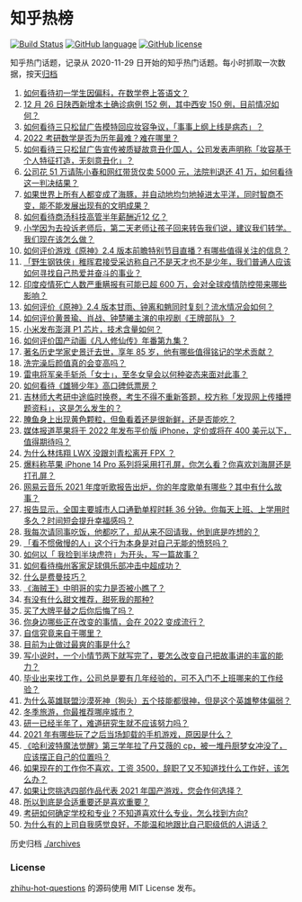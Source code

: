 # 知乎热榜
[![Build Status](https://github.com/ToWeLong/zhihu-hot-questions/workflows/CI/badge.svg)](https://github.com/ToWeLong/zhihu-hot-questions/actions)
[![GitHub language](https://img.shields.io/badge/language-golang-orange.svg)](https://golang.org/)
[![GitHub license](https://img.shields.io/github/license/ToWeLong/zhihu-hot-questions)](https://github.com/ToWeLong/zhihu-hot-questions/blob/main/LICENSE)

知乎热门话题，记录从 2020-11-29 日开始的知乎热门话题。每小时抓取一次数据，按天[归档](./archives)

<!-- BEGIN -->

1. [如何看待初一学生因偏科，在数学卷上答语文？](https://www.zhihu.com/question/507641569)
1. [12 月 26 日陕西新增本土确诊病例 152 例，其中西安 150 例，目前情况如何？](https://www.zhihu.com/question/508509633)
1. [如何看待三只松鼠广告模特回应妆容争议，「事事上纲上线是病态」？](https://www.zhihu.com/question/508523963)
1. [2022 考研数学是否为历年最难？难在哪里？](https://www.zhihu.com/question/508345924)
1. [如何看待三只松鼠广告宣传被质疑故意丑化国人，公司发表声明称「妆容基于个人特征打造，无刻意丑化」？](https://www.zhihu.com/question/508326550)
1. [公司花 51 万请陈小春和网红带货仅卖 5000 元，法院判退还 41 万，如何看待这一判决结果？](https://www.zhihu.com/question/508330086)
1. [如果世界上所有人都变成了海豚，并自动地均匀地掉进太平洋，同时智商不变，能不能发展出现有的文明成果？](https://www.zhihu.com/question/481463908)
1. [如何看待商汤科技高管半年薪酬近12 亿？](https://www.zhihu.com/question/507897871)
1. [小学因为去投诉老师后，第二天老师让孩子回来转告我们说，建议我们转学。我们现在该怎么做？](https://www.zhihu.com/question/508059285)
1. [如何评价游戏《原神》2.4 版本前瞻特别节目直播？有哪些值得关注的信息？](https://www.zhihu.com/question/508456055)
1. [「野生钢铁侠」稚晖君接受采访称自己不是天才也不是少年，我们普通人应该如何寻找自己热爱并奋斗的事业？](https://www.zhihu.com/question/508397737)
1. [印度疫情死亡人数严重瞒报有可能已超  600 万，会对全球疫情防控带来哪些影响？](https://www.zhihu.com/question/508483330)
1. [如何评价《原神》2.4 版本甘雨、钟离和魈同时复刻？流水情况会如何？](https://www.zhihu.com/question/508460412)
1. [如何评价黄景瑜、肖战、钟楚曦主演的电视剧《王牌部队》？](https://www.zhihu.com/question/508425342)
1. [小米发布澎湃 P1 芯片，技术含量如何？](https://www.zhihu.com/question/508111943)
1. [如何评价国产动画《凡人修仙传》年番第九集？](https://www.zhihu.com/question/508095665)
1. [著名历史学家史景迁去世，享年 85 岁，他有哪些值得铭记的学术贡献？](https://www.zhihu.com/question/508515541)
1. [洗完澡后颜值真的会变高吗？](https://www.zhihu.com/question/507873991)
1. [雷电将军亲手斩杀「女士」，至冬女皇会以何种姿态来面对此事？](https://www.zhihu.com/question/486402715)
1. [如何看待《雄狮少年》高口碑低票房？](https://www.zhihu.com/question/507465329)
1. [吉林师大考研中途临时换卷，考生不得不重新答题，校方称「发现网上传播押题资料」，这是怎么发生的？](https://www.zhihu.com/question/508448795)
1. [腌鱼身上出现黄色颗粒，但鱼看着还是很新鲜，还是否能吃？](https://www.zhihu.com/question/508328937)
1. [媒体报道苹果将于 2022 年发布平价版 iPhone，定价或将在 400 美元以下，值得期待吗？](https://www.zhihu.com/question/508069117)
1. [为什么林炜翔 LWX 没跟刘青松离开 FPX ？](https://www.zhihu.com/question/504952359)
1. [爆料称苹果 iPhone 14 Pro 系列将采用打孔屏，你怎么看？你喜欢刘海屏还是打孔屏？](https://www.zhihu.com/question/508067311)
1. [网易云音乐 2021 年度听歌报告出炉，你的年度歌单有哪些？其中有什么故事？](https://www.zhihu.com/question/508505074)
1. [报告显示，全国主要城市人口通勤单程时耗 36 分钟。你每天上班、上学用时多久？时间短会提升幸福感吗？](https://www.zhihu.com/question/507925797)
1. [我每次请同事吃饭，他都吃了，却从来不回请我，他到底是咋想的？](https://www.zhihu.com/question/505106561)
1. [「看不惯傲慢的人」这个行为本身是对自己无能的愤怒吗？](https://www.zhihu.com/question/496203593)
1. [如何以「 我捡到半块虎符」为开头，写一篇故事？](https://www.zhihu.com/question/508105444)
1. [如何看待梅州客家足球俱乐部冲击中超成功？](https://www.zhihu.com/question/507831576)
1. [什么是费曼技巧？](https://www.zhihu.com/question/20585936)
1. [《海贼王》中明哥的实力是否被小瞧了？](https://www.zhihu.com/question/506403484)
1. [有没有什么甜文推荐，甜死我的那种?](https://www.zhihu.com/question/471376074)
1. [买了大牌平替之后你后悔了吗？](https://www.zhihu.com/question/312752207)
1. [你身边哪些正在改变的事情，会在 2022 变成流行？](https://www.zhihu.com/question/508369561)
1. [自信究竟来自于哪里？](https://www.zhihu.com/question/507995915)
1. [目前为止做过最爽的事是什么?](https://www.zhihu.com/question/264215110)
1. [写小说时，一个小情节两下就写完了，要怎么改变自己把故事讲的丰富的能力？](https://www.zhihu.com/question/495755794)
1. [毕业出来找工作，公司总是要有几年经验的，可不入门不上班哪来的工作经验？](https://www.zhihu.com/question/507681485)
1. [为什么英雄联盟沙漠死神（狗头）五个技能都很神，但是这个英雄整体偏弱？](https://www.zhihu.com/question/507157038)
1. [冬季旅游，你最推荐哪座城市？](https://www.zhihu.com/question/508061960)
1. [研一已经半年了，难道研究生就不应该努力吗？](https://www.zhihu.com/question/506471515)
1. [2021 年有哪些玩了之后当场卸载的手机游戏，原因是什么？](https://www.zhihu.com/question/507270870)
1. [《哈利波特魔法觉醒》第三学年拉了丹艾薇的 cp，被一堆丹厨梦女冲没了，应该摆正自己的位置吗？](https://www.zhihu.com/question/508069845)
1. [如果现在的工作你不喜欢，工资 3500，辞职了又不知道找什么工作好，该怎么办？](https://www.zhihu.com/question/505333082)
1. [如果让您挑选四部作品代表 2021 年国产游戏，您会作何选择？](https://www.zhihu.com/question/508107802)
1. [所以到底是合适重要还是喜欢重要？](https://www.zhihu.com/question/506530855)
1. [考研如何确定学校和专业？不知道喜欢什么专业，怎么找到方向?](https://www.zhihu.com/question/307190583)
1. [为什么有的上司自我感觉良好，不能温和地跟比自己职级低的人讲话？](https://www.zhihu.com/question/501349811)

<!-- END -->

历史归档 [./archives](./archives)


### License
[zhihu-hot-questions](https://github.com/towelong/zhihu-hot-questions) 的源码使用 MIT License 发布。